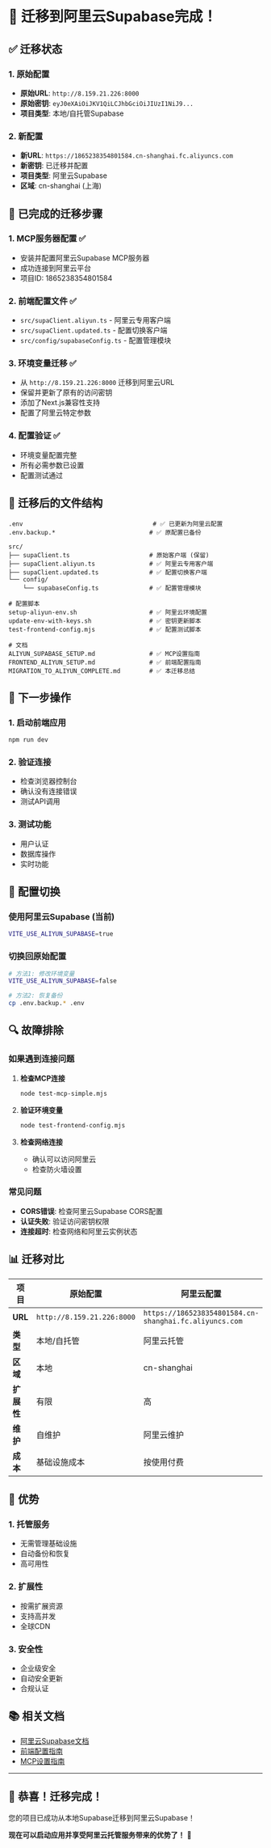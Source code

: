 # 🎉 迁移到阿里云Supabase完成！

## ✅ 迁移状态

### 1. 原始配置
- **原始URL**: `http://8.159.21.226:8000`
- **原始密钥**: `eyJ0eXAiOiJKV1QiLCJhbGciOiJIUzI1NiJ9...`
- **项目类型**: 本地/自托管Supabase

### 2. 新配置
- **新URL**: `https://1865238354801584.cn-shanghai.fc.aliyuncs.com`
- **新密钥**: 已迁移并配置
- **项目类型**: 阿里云Supabase
- **区域**: cn-shanghai (上海)

## 🔄 已完成的迁移步骤

### 1. MCP服务器配置 ✅
- 安装并配置阿里云Supabase MCP服务器
- 成功连接到阿里云平台
- 项目ID: 1865238354801584

### 2. 前端配置文件 ✅
- `src/supaClient.aliyun.ts` - 阿里云专用客户端
- `src/supaClient.updated.ts` - 配置切换客户端
- `src/config/supabaseConfig.ts` - 配置管理模块

### 3. 环境变量迁移 ✅
- 从 `http://8.159.21.226:8000` 迁移到阿里云URL
- 保留并更新了原有的访问密钥
- 添加了Next.js兼容性支持
- 配置了阿里云特定参数

### 4. 配置验证 ✅
- 环境变量配置完整
- 所有必需参数已设置
- 配置测试通过

## 📁 迁移后的文件结构

```
.env                                    # ✅ 已更新为阿里云配置
.env.backup.*                          # ✅ 原配置已备份

src/
├── supaClient.ts                      # 原始客户端 (保留)
├── supaClient.aliyun.ts               # ✅ 阿里云专用客户端
├── supaClient.updated.ts              # ✅ 配置切换客户端
└── config/
    └── supabaseConfig.ts              # ✅ 配置管理模块

# 配置脚本
setup-aliyun-env.sh                    # ✅ 阿里云环境配置
update-env-with-keys.sh                # ✅ 密钥更新脚本
test-frontend-config.mjs               # ✅ 配置测试脚本

# 文档
ALIYUN_SUPABASE_SETUP.md               # ✅ MCP设置指南
FRONTEND_ALIYUN_SETUP.md               # ✅ 前端配置指南
MIGRATION_TO_ALIYUN_COMPLETE.md        # ✅ 本迁移总结
```

## 🚀 下一步操作

### 1. 启动前端应用
```bash
npm run dev
```

### 2. 验证连接
- 检查浏览器控制台
- 确认没有连接错误
- 测试API调用

### 3. 测试功能
- 用户认证
- 数据库操作
- 实时功能

## 🔧 配置切换

### 使用阿里云Supabase (当前)
```bash
VITE_USE_ALIYUN_SUPABASE=true
```

### 切换回原始配置
```bash
# 方法1: 修改环境变量
VITE_USE_ALIYUN_SUPABASE=false

# 方法2: 恢复备份
cp .env.backup.* .env
```

## 🔍 故障排除

### 如果遇到连接问题
1. **检查MCP连接**
   ```bash
   node test-mcp-simple.mjs
   ```

2. **验证环境变量**
   ```bash
   node test-frontend-config.mjs
   ```

3. **检查网络连接**
   - 确认可以访问阿里云
   - 检查防火墙设置

### 常见问题
- **CORS错误**: 检查阿里云Supabase CORS配置
- **认证失败**: 验证访问密钥权限
- **连接超时**: 检查网络和阿里云实例状态

## 📊 迁移对比

| 项目 | 原始配置 | 阿里云配置 |
|------|----------|------------|
| **URL** | `http://8.159.21.226:8000` | `https://1865238354801584.cn-shanghai.fc.aliyuncs.com` |
| **类型** | 本地/自托管 | 阿里云托管 |
| **区域** | 本地 | cn-shanghai |
| **扩展性** | 有限 | 高 |
| **维护** | 自维护 | 阿里云维护 |
| **成本** | 基础设施成本 | 按使用付费 |

## 🎯 优势

### 1. 托管服务
- 无需管理基础设施
- 自动备份和恢复
- 高可用性

### 2. 扩展性
- 按需扩展资源
- 支持高并发
- 全球CDN

### 3. 安全性
- 企业级安全
- 自动安全更新
- 合规认证

## 📚 相关文档

- [阿里云Supabase文档](https://help.aliyun.com/zh/supabase/)
- [前端配置指南](./FRONTEND_ALIYUN_SETUP.md)
- [MCP设置指南](./ALIYUN_SUPABASE_SETUP.md)

---

## 🎉 恭喜！迁移完成！

您的项目已成功从本地Supabase迁移到阿里云Supabase！

**现在可以启动应用并享受阿里云托管服务带来的优势了！** 🚀

